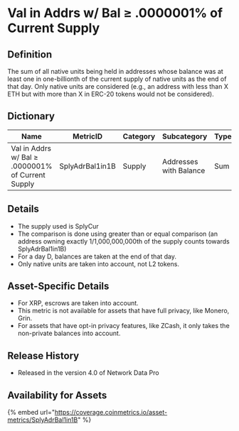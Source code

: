 # Val in Addrs w/ Bal ≥ .0000001% of Current Supply

## Definition

The sum of all native units being held in addresses whose balance was at least one in one-billionth of the current supply of native units as the end of that day. Only native units are considered (e.g., an address with less than X ETH but with more than X in ERC-20 tokens would not be considered).

## Dictionary

| Name                                              | MetricID        | Category | Subcategory            | Type | Unit         | Interval |
| ------------------------------------------------- | --------------- | -------- | ---------------------- | ---- | ------------ | -------- |
| Val in Addrs w/ Bal ≥ .0000001% of Current Supply | SplyAdrBal1in1B | Supply   | Addresses with Balance | Sum  | Native units | 1 day    |

## Details

* The supply used is SplyCur
* The comparison is done using greater than or equal comparison (an address owning exactly 1/1,000,000,000th of the supply counts towards SplyAdrBal1in1B)
* For a day D, balances are taken at the end of that day.
* Only native units are taken into account, not L2 tokens.

## Asset-Specific Details

* For XRP, escrows are taken into account.
* This metric is not available for assets that have full privacy, like Monero, Grin.
* For assets that have opt-in privacy features, like ZCash, it only takes the non-private balances into account.

## Release History

* Released in the version 4.0 of Network Data Pro

## **Availability for Assets**

{% embed url="https://coverage.coinmetrics.io/asset-metrics/SplyAdrBal1in1B" %}
